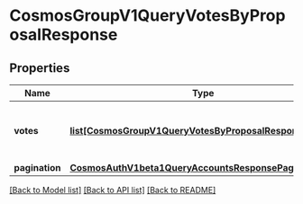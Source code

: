 # CosmosGroupV1QueryVotesByProposalResponse

## Properties
Name | Type | Description | Notes
------------ | ------------- | ------------- | -------------
**votes** | [**list[CosmosGroupV1QueryVotesByProposalResponseVotes]**](CosmosGroupV1QueryVotesByProposalResponseVotes.md) | votes are the list of votes for given proposal_id. | [optional] 
**pagination** | [**CosmosAuthV1beta1QueryAccountsResponsePagination**](CosmosAuthV1beta1QueryAccountsResponsePagination.md) |  | [optional] 

[[Back to Model list]](../README.md#documentation-for-models) [[Back to API list]](../README.md#documentation-for-api-endpoints) [[Back to README]](../README.md)

